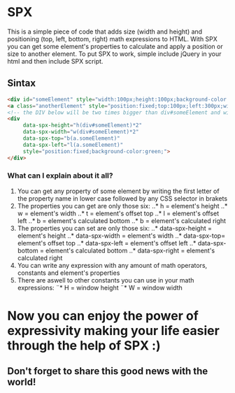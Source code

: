 # SPX
This is a simple piece of code that adds size (width and height) and positioning (top, left, bottom, right) math expressions to HTML. With SPX you can get some element's properties to calculate and apply a position or size to another element. To put SPX to work, simple include jQuery in your html and then include SPX script.

## Sintax
```html
<div id="someElement" style="width:100px;height:100px;background-color:blue;">
<a class="anotherElement" style="position:fixed;top:100px;left:300px;width:20px;height:20px;background-color:red;">
<!-- the DIV below will be two times bigger than div#someElement and will be placed below a.anotherElement !-->
<div
     data-spx-height="h(div#someElement)*2"
     data-spx-width="w(div#someElement)*2"
     data-spx-top="b(a.someElement)"
     data-spx-left="l(a.someElement)"
     style="position:fixed;background-color:green;">
</div>
```
### What can I explain about it all?
1. You can get any property of some element by writing the first letter of the property name in lower case followed by any CSS selector in brakets
2. The properties you can get are only those six:
..* h = element's height
..* w = element's width
..* t = element's offset top
..* l = element's offset left
..* b = element's calculated bottom
..* b = element's calculated right
3. The properties you can set are only those six:
..* data-spx-height = element's height
..* data-spx-width = element's width
..* data-spx-top= element's offset top
..* data-spx-left = element's offset left
..* data-spx-bottom = element's calculated bottom
..* data-spx-right = element's calculated right
4. You can write any expression with any amount of math operators, constants and element's properties
5. There are aswell to other constants you can use in your math expressions: 
  ¨* H = window height
  ¨* W = window width

# Now you can enjoy the power of expressivity making your life easier through the help of SPX :)
## Don't forget to share this good news with the world!


